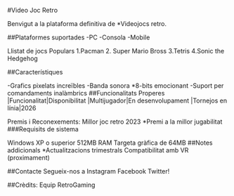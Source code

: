 #Video Joc Retro

Benvigut a la plataforma definitiva de *Videojocs retro.

##Plataformes suportades 
-PC 
-Consola 
-Mobile

Llistat de jocs Populars
1.Pacman 
2. Super Mario Bross 
3.Tetris 
4.Sonic the Hedgehog

##Característiques

-Grafics pixelats increïbles
-Banda sonora *8-bits emocionant
-Suport per comandaments inalàmbrics
##Funcionalitats Properes |Funcionalitat|Disponibilitat |Multijugador|En desenvolupament |Tornejos en línia|2026

Premis i Reconexements:
Millor joc retro 2023 *Premi a la millor jugabilitat
###Requisits de sistema

Windows XP o superior 512MB RAM Targeta gràfica de 64MB
##Notes addicionals *Actualitzacions trimestrals Compatibilitat amb VR (proximament)

##Contacte Segueix-nos a Instagram Facebook Twitter!

##Crèdits: Equip RetroGaming